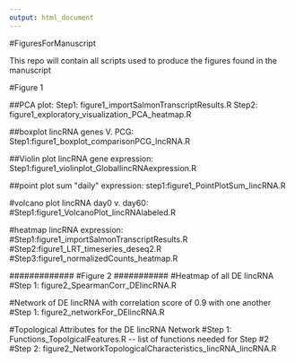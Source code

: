 ```yaml
---
output: html_document
---
```



#FiguresForManuscript

This repo will contain all scripts used to produce the figures found in the manuscript

#Figure 1

##PCA plot: 
Step1: figure1_importSalmonTranscriptResults.R 
Step2: figure1_exploratory_visualization_PCA_heatmap.R

##boxplot lincRNA genes V. PCG:
Step1:figure1_boxplot_comparisonPCG_lncRNA.R

##Violin plot lincRNA gene expression:
Step1:figure1_violinplot_GloballincRNAexpression.R

##point plot sum "daily" expression:
step1:figure1_PointPlotSum_lincRNA.R

#volcano plot lincRNA day0 v. day60:
#Step1:figure1_VolcanoPlot_lincRNAlabeled.R

#heatmap lincRNA expression:
#Step1:figure1_importSalmonTranscriptResults.R 
#Step2:figure1_LRT_timeseries_deseq2.R
#Step3:figure1_normalizedCounts_heatmap.R

#############
#Figure 2
###########
#Heatmap of all DE lincRNA
#Step 1: figure2_SpearmanCorr_DElincRNA.R

#Network of DE lincRNA with correlation score of 0.9 with one another 
#Step 1: figure2_networkFor_DElincRNA.R

#Topological Attributes for the DE lincRNA Network 
#Step 1: Functions_TopolgicalFeatures.R -- list of functions needed for Step #2
#Step 2: figure2_NetworkTopologicalCharacteristics_lincRNA_lincRNA.R
